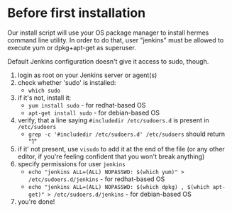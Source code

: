 # Before first installation

Our install script will use your OS package manager to install hermes command line utility. In order to do that, user "jenkins" must be allowed to execute yum or dpkg+apt-get as superuser.

Default Jenkins configuration doesn't give it access to sudo, though.

1. login as root on your Jenkins server or agent(s)
1. check whether 'sudo' is installed: 
	* `which sudo`
1. if it's not, install it:
	* `yum install sudo` - for redhat-based OS
	* `apt-get install sudo` - for debian-based OS
1. verify, that a line saying `#includedir /etc/sudoers.d` is present in `/etc/sudoers`
	* `grep -c '#includedir /etc/sudoers.d' /etc/sudoers` should return "1"
1. if it' not present, use `visudo` to add it at the end of the file (or any other editor, if you're feeling confident that you won't break anything)
1. specify permissions for user `jenkins`
	* `echo "jenkins ALL=(ALL) NOPASSWD: $(which yum)" > /etc/sudoers.d/jenkins` - for redhat-based OS
	* `echo "jenkins ALL=(ALL) NOPASSWD: $(which dpkg) , $(which apt-get)" > /etc/sudoers.d/jenkins` - for debian-based OS
1. you're done!